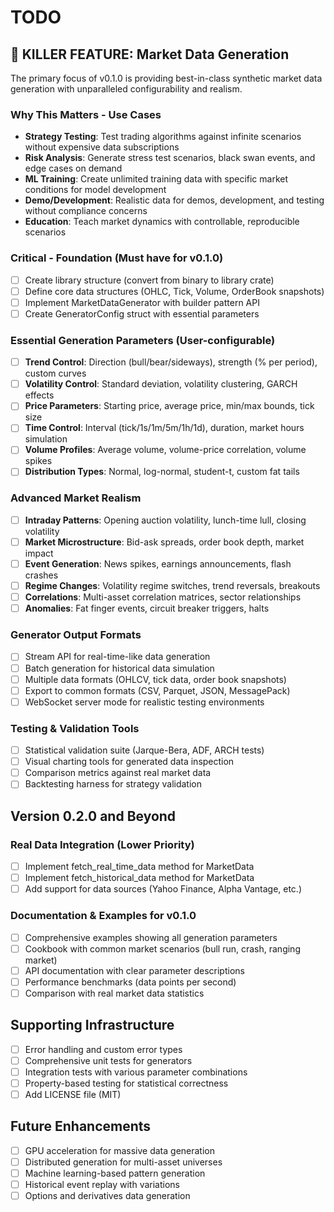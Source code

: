 # TODO

## 🎯 KILLER FEATURE: Market Data Generation

The primary focus of v0.1.0 is providing best-in-class synthetic market data generation with unparalleled configurability and realism.

### Why This Matters - Use Cases
- **Strategy Testing**: Test trading algorithms against infinite scenarios without expensive data subscriptions
- **Risk Analysis**: Generate stress test scenarios, black swan events, and edge cases on demand
- **ML Training**: Create unlimited training data with specific market conditions for model development
- **Demo/Development**: Realistic data for demos, development, and testing without compliance concerns
- **Education**: Teach market dynamics with controllable, reproducible scenarios

### Critical - Foundation (Must have for v0.1.0)

- [ ] Create library structure (convert from binary to library crate)
- [ ] Define core data structures (OHLC, Tick, Volume, OrderBook snapshots)
- [ ] Implement MarketDataGenerator with builder pattern API
- [ ] Create GeneratorConfig struct with essential parameters

### Essential Generation Parameters (User-configurable)

- [ ] **Trend Control**: Direction (bull/bear/sideways), strength (% per period), custom curves
- [ ] **Volatility Control**: Standard deviation, volatility clustering, GARCH effects
- [ ] **Price Parameters**: Starting price, average price, min/max bounds, tick size
- [ ] **Time Control**: Interval (tick/1s/1m/5m/1h/1d), duration, market hours simulation
- [ ] **Volume Profiles**: Average volume, volume-price correlation, volume spikes
- [ ] **Distribution Types**: Normal, log-normal, student-t, custom fat tails

### Advanced Market Realism

- [ ] **Intraday Patterns**: Opening auction volatility, lunch-time lull, closing volatility
- [ ] **Market Microstructure**: Bid-ask spreads, order book depth, market impact
- [ ] **Event Generation**: News spikes, earnings announcements, flash crashes
- [ ] **Regime Changes**: Volatility regime switches, trend reversals, breakouts
- [ ] **Correlations**: Multi-asset correlation matrices, sector relationships
- [ ] **Anomalies**: Fat finger events, circuit breaker triggers, halts

### Generator Output Formats

- [ ] Stream API for real-time-like data generation
- [ ] Batch generation for historical data simulation  
- [ ] Multiple data formats (OHLCV, tick data, order book snapshots)
- [ ] Export to common formats (CSV, Parquet, JSON, MessagePack)
- [ ] WebSocket server mode for realistic testing environments

### Testing & Validation Tools

- [ ] Statistical validation suite (Jarque-Bera, ADF, ARCH tests)
- [ ] Visual charting tools for generated data inspection
- [ ] Comparison metrics against real market data
- [ ] Backtesting harness for strategy validation

## Version 0.2.0 and Beyond

### Real Data Integration (Lower Priority)
- [ ] Implement fetch_real_time_data method for MarketData
- [ ] Implement fetch_historical_data method for MarketData
- [ ] Add support for data sources (Yahoo Finance, Alpha Vantage, etc.)

### Documentation & Examples for v0.1.0

- [ ] Comprehensive examples showing all generation parameters
- [ ] Cookbook with common market scenarios (bull run, crash, ranging market)
- [ ] API documentation with clear parameter descriptions
- [ ] Performance benchmarks (data points per second)
- [ ] Comparison with real market data statistics

## Supporting Infrastructure

- [ ] Error handling and custom error types
- [ ] Comprehensive unit tests for generators
- [ ] Integration tests with various parameter combinations
- [ ] Property-based testing for statistical correctness
- [ ] Add LICENSE file (MIT)

## Future Enhancements

- [ ] GPU acceleration for massive data generation
- [ ] Distributed generation for multi-asset universes  
- [ ] Machine learning-based pattern generation
- [ ] Historical event replay with variations
- [ ] Options and derivatives data generation